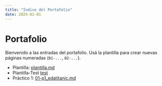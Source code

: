 ```yaml
---
title: "Índice del Portafolio"
date: 2025-01-01
---
```


# Portafolio

Bienvenido a las entradas del portafolio. Usá la plantilla para crear nuevas páginas numeradas
(`01-...`, `02-...`).

- Plantilla: [plantilla.md](plantilla.md)
- Plantilla-Test [test](test.md)
- Práctico 1: [01-p1_edatitanic.md](01-p1_edatitanic.md)

